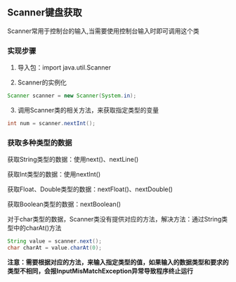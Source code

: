 ## Scanner键盘获取

Scanner常用于控制台的输入,当需要使用控制台输入时即可调用这个类



### 实现步骤

1. 导入包：import java.util.Scanner

2. Scanner的实例化

```java
Scanner scanner = new Scanner(System.in);
```

3. 调用Scanner类的相关方法，来获取指定类型的变量

```java
int num = scanner.nextInt();
```



### 获取多种类型的数据

获取String类型的数据：使用next()、nextLine()

获取Int类型的数据：使用nextInt()

获取Float、Double类型的数据：nextFloat()、nextDouble()

获取Boolean类型的数据：nextBoolean()



对于char类型的数据，Scanner类没有提供对应的方法，解决方法：通过String类型中的charAt()方法

```java
String value = scanner.next();
char charAt = value.charAt(0);
```



**注意：需要根据对应的方法，来输入指定类型的值，如果输入的数据类型和要求的类型不相同，会报InputMisMatchException异常导致程序终止运行**
